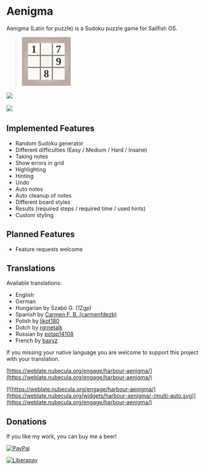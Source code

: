 # Aenigma
Aenigma (Latin for puzzle) is a Sudoku puzzle game for Sailfish OS.

>![](icons/128x128/harbour-aenigma.png)

[![](https://github.com/black-sheep-dev/harbour-aenigma/actions/workflows/main.yml/badge.svg)](https://github.com/black-sheep-dev/harbour-aenigma/actions/workflows/main.yml)

![](http://weblate.nubecula.org/widgets/harbour-aenigma/-/harbour-aenigma/open-graph.png)

## Implemented Features
- Random Sudoku generator
- Different difficulties (Easy / Medium / Hard / Insane)
- Taking notes
- Show errors in grid
- Highlighting
- Hinting
- Undo
- Auto notes
- Auto cleanup of notes
- Different board styles
- Results (required steps / required time / used hints)
- Custom styling

## Planned Features
- Feature requests welcome

## Translations
Available translations:

- English
- German
- Hungarian by Szabó G. (1Zgp)
- Spanish by [Carmen F. B. (carmenfdezb)](https://github.com/carmenfdezb)
- Polish by [likot180](https://github.com/likot180)
- Dutch by [rgrnetalk](https://github.com/rgrnetalk)
- Russian by [potap14108](https://github.com/potap14108)
- French by [baxyz](https://github.com/baxyz)

If you missing your native language you are welcome to support this project with your translation.

[https://weblate.nubecula.org/engage/harbour-aenigma/](https://weblate.nubecula.org/engage/harbour-aenigma/)

[![https://weblate.nubecula.org/engage/harbour-aenigma/](https://weblate.nubecula.org/widgets/harbour-aenigma/-/multi-auto.svg)](https://weblate.nubecula.org/engage/harbour-aenigma/)

## Donations

If you like my work, you can buy me a beer! 

[![PayPal](https://www.paypalobjects.com/en_US/i/btn/btn_donate_LG.gif) ](https://www.paypal.com/paypalme/nubecula/1)

[![Liberapay](https://liberapay.com/assets/widgets/donate.svg)](https://liberapay.com/black-sheep-dev/donate)
